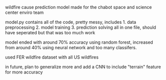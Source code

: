 wildfire cause prediction model made for the chabot space and science center enviro team

model.py contains all of the code, pretty messy, includes 1. data preprocessing 2. model training 3. prediction solving all in one file, should have seperated but that was too much work

model ended with around 70% accuracy using random forest, increased from around 40% using neural network and too many classifers.

used FER wildfire dataset with all US wildfires

in future, plan to generalize more and add a CNN to include "terrain" feature for more accuracy
